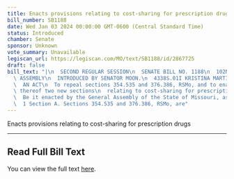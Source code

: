 ```yaml
---
title: Enacts provisions relating to cost-sharing for prescription drugs
bill_number: SB1188
date: Wed Jan 03 2024 00:00:00 GMT-0600 (Central Standard Time)
status: Introduced
chamber: Senate
sponsor: Unknown
vote_summary: Unavailable
legiscan_url: https://legiscan.com/MO/text/SB1188/id/2867725
draft: false
bill_text: "|\n  SECOND REGULAR SESSION\n  SENATE BILL NO. 1188\n  102ND GENERA L\
  \ ASSEMBLY\n  INTRODUCED BY SENATOR MOON.\n  4338S.01I KRISTINA MARTIN, Secretary\n\
  \  AN ACT\n  To repeal sections 354.535 and 376.386, RSMo, and to enact in lieu\
  \ thereof two new sections\n  relating to cost-sharing for prescription drugs.\n\
  \  Be it enacted by the General Assembly of the State of Missouri, as follows:\n\
  \  1 Section A. Sections 354.535 and 376.386, RSMo, are"
---
```

Enacts provisions relating to cost-sharing for prescription drugs

---

## Read Full Bill Text

You can view the full text [here](https://legiscan.com/MO/text/SB1188/id/2867725).
